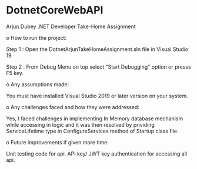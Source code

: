 # DotnetCoreWebAPI
Arjun Dubey .NET Developer Take-Home Assignment

o	How to run the project:

Step 1 : Open the DotnetArjunTakeHomeAssignment.sln file in Visual Studio 19

Step 2 : From Debug Menu on top select "Start Debugging" option or presss F5 key.

o	Any assumptions made:

You must have installed Visual Studio 2019 or later version on your system.

o	Any challenges faced and how they were addressed:

Yes, I faced challenges in implementing In Memory database mechanism while accessing in logic and it was then resolved by prividing ServiceLifetime type
in ConfigureServices method of Startup class file.

o	Future improvements if given more time:

Unit testing code for api.
API key/ JWT key authentication for accessing all api.


